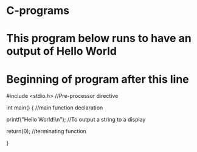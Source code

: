 # C-programs
# This program below runs to have an output of Hello World
# Beginning of program after this line

#include <stdio.h>            //Pre-processor directive

int main() {                  //main function declaration

printf("Hello World!\n");     //To output a string to a display

return(0);                    //terminating function

}
